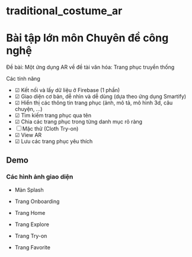 # traditional_costume_ar

# Bài tập lớn môn Chuyên đề công nghệ

Đề bài: Một ứng dụng AR về đề tài văn hóa: Trang phục truyền thống

Các tính năng
- &#9745; Kết nối và lấy dữ liệu ở Firebase (1 phần)
- &#9745; Giao diện cơ bản, dễ nhìn và dễ dùng (dựa theo ứng dụng Smartify)
- &#9745; Hiển thị các thông tin trang phục (ảnh, mô tả, mô hình 3d, câu chuyện, ...)
- &#9745; Tìm kiếm trang phục qua tên
- &#9745; Chia các trang phục trong từng danh mục rõ ràng
- &#9744; Mặc thử (Cloth Try-on)
- &#9745; View AR
- &#9745; Lưu các trang phục yêu thích

## Demo

### Các hình ảnh giao diện

- Màn Splash

- Trang Onboarding

- Trang Home

- Trang Explore

- Trang Try-on

- Trang Favorite
